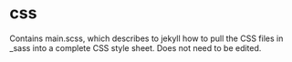 # css 
Contains main.scss, which describes to jekyll how to pull the CSS files in _sass into a complete CSS style sheet. Does not need to be edited. 

